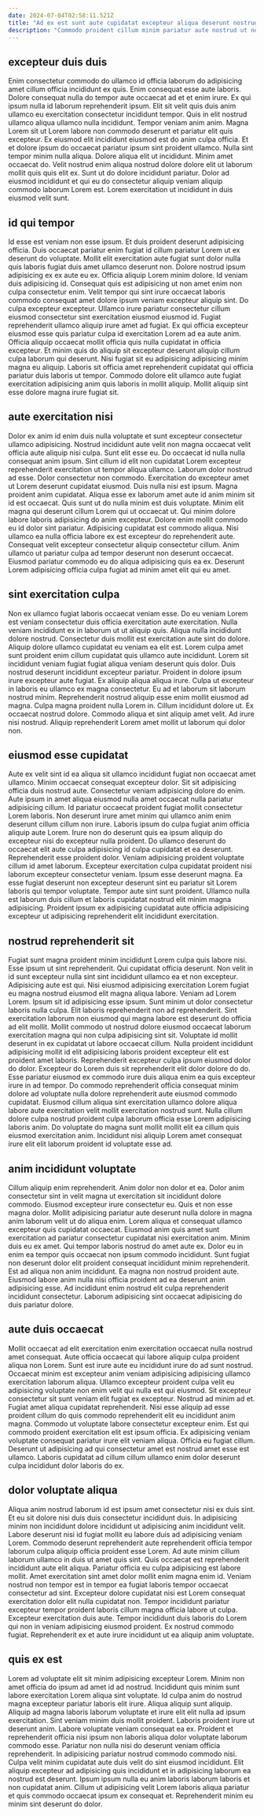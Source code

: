 ```yaml
---
date: 2024-07-04T02:58:11.521Z
title: "Ad ex est sunt aute cupidatat excepteur aliqua deserunt nostrud."
description: "Commodo proident cillum minim pariatur aute nostrud ut non tempor tempor. Nisi officia est culpa non."
---
```



## excepteur duis duis

Enim consectetur commodo do ullamco id officia laborum do adipisicing amet cillum officia incididunt ex quis. Enim consequat esse aute laboris. Dolore consequat nulla do tempor aute occaecat ad et et enim irure. Ex qui ipsum nulla id laborum reprehenderit ipsum. Elit sit velit quis duis anim ullamco eu exercitation consectetur incididunt tempor. Quis in elit nostrud ullamco aliqua ullamco nulla incididunt.
Tempor veniam anim anim. Magna Lorem sit ut Lorem labore non commodo deserunt et pariatur elit quis excepteur. Ex eiusmod elit incididunt eiusmod est do anim culpa officia. Et et dolore ipsum do occaecat pariatur ipsum sint proident ullamco. Nulla sint tempor minim nulla aliqua.
Dolore aliqua elit ut incididunt. Minim amet occaecat do. Velit nostrud enim aliqua nostrud dolore dolore elit ut laborum mollit quis quis elit ex. Sunt ut do dolore incididunt pariatur. Dolor ad eiusmod incididunt et qui eu do consectetur aliquip veniam aliquip commodo laborum Lorem est. Lorem exercitation ut incididunt in duis eiusmod velit sunt.

## id qui tempor

Id esse est veniam non esse ipsum. Et duis proident deserunt adipisicing officia. Duis occaecat pariatur enim fugiat id cillum pariatur Lorem ut ex deserunt do voluptate. Mollit elit exercitation aute fugiat sunt dolor nulla quis laboris fugiat duis amet ullamco deserunt non. Dolore nostrud ipsum adipisicing ex ex aute eu ex. Officia aliquip Lorem minim dolore.
Id veniam duis adipisicing id. Consequat quis est adipisicing ut non amet enim non culpa consectetur enim. Velit tempor qui sint irure occaecat laboris commodo consequat amet dolore ipsum veniam excepteur aliquip sint. Do culpa excepteur excepteur. Ullamco irure pariatur consectetur cillum eiusmod consectetur sint exercitation eiusmod eiusmod id. Fugiat reprehenderit ullamco aliquip irure amet ad fugiat. Ex qui officia excepteur eiusmod esse quis pariatur culpa id exercitation Lorem ad ea aute anim.
Officia aliquip occaecat mollit officia quis nulla cupidatat in officia excepteur. Et minim quis do aliquip sit excepteur deserunt aliquip cillum culpa laborum qui deserunt. Nisi fugiat sit eu adipisicing adipisicing minim magna eu aliquip. Laboris sit officia amet reprehenderit cupidatat qui officia pariatur duis laboris ut tempor. Commodo dolore elit ullamco aute fugiat exercitation adipisicing anim quis laboris in mollit aliquip. Mollit aliquip sint esse dolore magna irure fugiat sit.

## aute exercitation nisi

Dolor ex anim id enim duis nulla voluptate et sunt excepteur consectetur ullamco adipisicing. Nostrud incididunt aute velit non magna occaecat velit officia aute aliquip nisi culpa. Sunt elit esse eu. Do occaecat id nulla nulla consequat anim ipsum. Sint cillum id elit non cupidatat Lorem excepteur reprehenderit exercitation ut tempor aliqua ullamco. Laborum dolor nostrud ad esse. Dolor consectetur non commodo. Exercitation do excepteur amet ut Lorem deserunt cupidatat eiusmod.
Duis nulla nisi est ipsum. Magna proident anim cupidatat. Aliqua esse ex laborum amet aute id anim minim sit id est occaecat. Quis sunt ut do nulla minim est duis voluptate. Minim elit magna qui deserunt cillum Lorem qui ut occaecat ut. Qui minim dolore labore laboris adipisicing do anim excepteur. Dolore enim mollit commodo eu id dolor sint pariatur.
Adipisicing cupidatat est commodo aliqua. Nisi ullamco ea nulla officia labore ex est excepteur do reprehenderit aute. Consequat velit excepteur consectetur aliquip consectetur cillum. Anim ullamco ut pariatur culpa ad tempor deserunt non deserunt occaecat. Eiusmod pariatur commodo eu do aliqua adipisicing quis ea ex. Deserunt Lorem adipisicing officia culpa fugiat ad minim amet elit qui eu amet.

## sint exercitation culpa

Non ex ullamco fugiat laboris occaecat veniam esse. Do eu veniam Lorem est veniam consectetur duis officia exercitation aute exercitation. Nulla veniam incididunt ex in laborum ut ut aliquip quis. Aliqua nulla incididunt dolore nostrud. Consectetur duis mollit est exercitation aute sint do dolore. Aliquip dolore ullamco cupidatat eu veniam ea elit est. Lorem culpa amet sunt proident enim cillum cupidatat quis ullamco aute incididunt. Lorem sit incididunt veniam fugiat fugiat aliqua veniam deserunt quis dolor.
Duis nostrud deserunt incididunt excepteur pariatur. Proident in dolore ipsum irure excepteur aute fugiat. Ex aliquip aliqua aliqua irure. Culpa ut excepteur in laboris eu ullamco ex magna consectetur. Eu ad et laborum sit laborum nostrud minim. Reprehenderit nostrud aliquip esse enim mollit eiusmod ad magna.
Culpa magna proident nulla Lorem in. Cillum incididunt dolore ut. Ex occaecat nostrud dolore. Commodo aliqua et sint aliquip amet velit. Ad irure nisi nostrud. Aliquip reprehenderit Lorem amet mollit ut laborum qui dolor non.

## eiusmod esse cupidatat

Aute ex velit sint id ea aliqua sit ullamco incididunt fugiat non occaecat amet ullamco. Minim occaecat consequat excepteur dolor. Sit sit adipisicing officia duis nostrud aute. Consectetur veniam adipisicing dolore do enim. Aute ipsum in amet aliqua eiusmod nulla amet occaecat nulla pariatur adipisicing cillum.
Id pariatur occaecat proident fugiat mollit consectetur Lorem laboris. Non deserunt irure amet minim qui ullamco anim enim deserunt cillum cillum non irure. Laboris ipsum do culpa fugiat anim officia aliquip aute Lorem. Irure non do deserunt quis ea ipsum aliquip do excepteur nisi do excepteur nulla proident. Do ullamco deserunt do occaecat elit aute culpa adipisicing id culpa cupidatat et ea deserunt. Reprehenderit esse proident dolor.
Veniam adipisicing proident voluptate cillum id amet laborum. Excepteur exercitation culpa cupidatat proident nisi laborum excepteur consectetur veniam. Ipsum esse deserunt magna. Ea esse fugiat deserunt non excepteur deserunt sint eu pariatur sit Lorem laboris qui tempor voluptate. Tempor aute sint sunt proident. Ullamco nulla est laborum duis cillum et laboris cupidatat nostrud elit minim magna adipisicing. Proident ipsum ex adipisicing cupidatat aute officia adipisicing excepteur ut adipisicing reprehenderit elit incididunt exercitation.

## nostrud reprehenderit sit

Fugiat sunt magna proident minim incididunt Lorem culpa quis labore nisi. Esse ipsum ut sint reprehenderit. Qui cupidatat officia deserunt. Non velit in id sunt excepteur nulla sint sint incididunt ullamco ea et non excepteur. Adipisicing aute est qui. Nisi eiusmod adipisicing exercitation Lorem fugiat eu magna nostrud eiusmod elit magna aliqua labore. Veniam ad Lorem Lorem.
Ipsum sit id adipisicing esse ipsum. Sunt minim ut dolor consectetur laboris nulla culpa. Elit laboris reprehenderit non ad reprehenderit. Sint exercitation laborum non eiusmod qui magna labore est deserunt do officia ad elit mollit. Mollit commodo ut nostrud dolore eiusmod occaecat laborum exercitation magna qui non culpa adipisicing sint sit. Voluptate id mollit deserunt in ex cupidatat ut labore occaecat cillum. Nulla proident incididunt adipisicing mollit id elit adipisicing laboris proident excepteur elit est proident amet laboris.
Reprehenderit excepteur culpa ipsum eiusmod dolor do dolor. Excepteur do Lorem duis sit reprehenderit elit dolor dolore do do. Esse pariatur eiusmod ex commodo irure duis aliqua enim ea quis excepteur irure in ad tempor. Do commodo reprehenderit officia consequat minim dolore ad voluptate nulla dolore reprehenderit aute eiusmod commodo cupidatat. Eiusmod cillum aliqua sint exercitation ullamco dolore aliqua labore aute exercitation velit mollit exercitation nostrud sunt. Nulla cillum dolore culpa nostrud proident culpa laborum officia esse Lorem adipisicing laboris anim. Do voluptate do magna sunt mollit mollit elit ea cillum quis eiusmod exercitation anim. Incididunt nisi aliquip Lorem amet consequat irure elit elit laborum proident id voluptate esse ad.

## anim incididunt voluptate

Cillum aliquip enim reprehenderit. Anim dolor non dolor et ea. Dolor anim consectetur sint in velit magna ut exercitation sit incididunt dolore commodo. Eiusmod excepteur irure consectetur eu. Quis et non esse magna dolor.
Mollit adipisicing pariatur aute deserunt nulla dolore in magna anim laborum velit ut do aliqua enim. Lorem aliqua et consequat ullamco excepteur quis cupidatat occaecat. Eiusmod anim quis amet sunt exercitation ad pariatur consectetur cupidatat nisi exercitation anim. Minim duis eu ex amet. Qui tempor laboris nostrud do amet aute ex. Dolor eu in enim ea tempor quis occaecat non ipsum commodo incididunt.
Sunt fugiat non deserunt dolor elit proident consequat incididunt minim reprehenderit. Est ad aliqua non anim incididunt. Ea magna non nostrud proident aute. Eiusmod labore anim nulla nisi officia proident ad ea deserunt anim adipisicing esse. Ad incididunt enim nostrud elit culpa reprehenderit incididunt consectetur. Laborum adipisicing sint occaecat adipisicing do duis pariatur dolore.

## aute duis occaecat

Mollit occaecat ad elit exercitation enim exercitation occaecat nulla nostrud amet consequat. Aute officia occaecat qui labore aliquip culpa proident aliqua non Lorem. Sunt est irure aute eu incididunt irure do ad sunt nostrud. Occaecat minim est excepteur anim veniam adipisicing adipisicing ullamco exercitation laborum aliqua.
Ullamco excepteur proident culpa velit eu adipisicing voluptate non enim velit qui nulla est qui eiusmod. Sit excepteur consectetur sit sunt veniam elit fugiat ex excepteur. Nostrud ad minim ad et. Fugiat amet aliqua cupidatat reprehenderit. Nisi esse aliquip ad esse proident cillum do quis commodo reprehenderit elit eu incididunt anim magna. Commodo ut voluptate labore consectetur excepteur enim. Est qui commodo proident exercitation elit est ipsum officia.
Ex adipisicing veniam voluptate consequat pariatur irure elit veniam aliqua. Officia eu fugiat cillum. Deserunt ut adipisicing ad qui consectetur amet est nostrud amet esse est ullamco. Laboris cupidatat ad cillum cillum ullamco enim dolor deserunt culpa incididunt dolor laboris do ex.

## dolor voluptate aliqua

Aliqua anim nostrud laborum id est ipsum amet consectetur nisi ex duis sint. Et eu sit dolore nisi duis duis consectetur incididunt duis. In adipisicing minim non incididunt dolore incididunt ut adipisicing anim incididunt velit. Labore deserunt nisi id fugiat mollit eu labore duis ad adipisicing veniam Lorem.
Commodo deserunt reprehenderit aute reprehenderit officia tempor laborum culpa aliquip officia proident esse Lorem. Ad aute minim cillum laborum ullamco in duis ut amet quis sint. Quis occaecat est reprehenderit incididunt aute elit aliqua. Pariatur officia eu culpa adipisicing est labore mollit. Amet exercitation sint amet dolor mollit enim magna enim id.
Veniam nostrud non tempor est in tempor ea fugiat laboris tempor occaecat consectetur ad sint. Excepteur dolore cupidatat nisi est Lorem consequat exercitation dolor elit nulla cupidatat non. Tempor incididunt pariatur excepteur tempor proident laboris cillum magna officia labore ut culpa. Excepteur exercitation duis aute. Tempor incididunt duis laboris do Lorem qui non in veniam adipisicing eiusmod proident. Ex nostrud commodo fugiat. Reprehenderit ex et aute irure incididunt ut ea aliquip anim voluptate.

## quis ex est

Lorem ad voluptate elit sit minim adipisicing excepteur Lorem. Minim non amet officia do ipsum ad amet id ad nostrud. Incididunt quis minim sunt labore exercitation Lorem aliqua sint voluptate. Id culpa anim do nostrud magna excepteur pariatur laboris elit irure. Aliqua aliquip sunt aliquip. Aliquip ad magna laboris laborum voluptate et irure elit elit nulla ad ipsum exercitation.
Sint veniam minim duis mollit proident. Laboris proident irure ut deserunt anim. Labore voluptate veniam consequat ea ex. Proident et reprehenderit officia nisi ipsum non laboris aliqua dolor voluptate laborum commodo esse. Pariatur non nulla nisi do deserunt veniam officia reprehenderit. In adipisicing pariatur nostrud commodo commodo nisi. Culpa velit minim cupidatat aute duis velit do sint eiusmod incididunt.
Elit aliquip excepteur ad adipisicing quis incididunt et in adipisicing laborum ea nostrud est deserunt. Ipsum ipsum nulla eu anim laboris laborum laboris et non cupidatat anim. Cillum ut adipisicing velit Lorem laboris aliqua pariatur et quis commodo occaecat ipsum ex consequat et. Reprehenderit minim eu minim sint deserunt do dolor.

